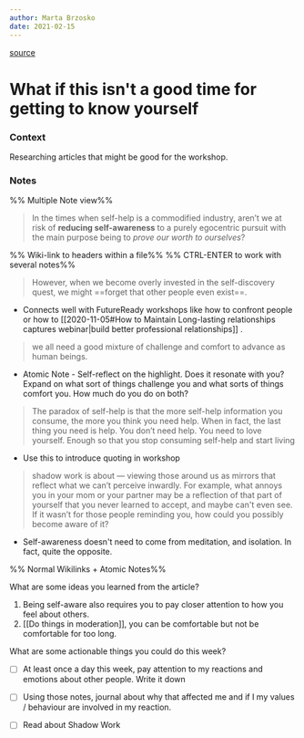 ```yaml
---
author: Marta Brzosko
date: 2021-02-15
---
```

[source](https://betterhumans.pub/what-if-this-isnt-a-good-time-for-getting-to-know-yourself-86f6de94d0c0)
# What if this isn't a good time for getting to know yourself

### Context
Researching articles that might be good for the workshop.

### Notes

%% Multiple Note view%%

> In the times when self-help is a commodified industry, aren’t we at risk of **reducing self-awareness** to a purely egocentric pursuit with the main purpose being to *prove our worth to ourselves*?

%% Wiki-link to headers within a file%%
%% CTRL-ENTER to work with several notes%%

> However, when we become overly invested in the self-discovery quest, we might ==forget that other people even exist==.
- Connects well with FutureReady workshops like how to confront people or how to [[2020-11-05#How to Maintain Long-lasting relationships captures webinar|build better professional relationships]] .


> we all need a good mixture of challenge and comfort to advance as human beings.
- Atomic Note - Self-reflect on the highlight. Does it resonate with you? Expand on what sort of things challenge you and what sorts of things comfort you. How much do you do on both?


> The paradox of self-help is that the more self-help information you consume, the more you think you need help. When in fact, the last thing you need is help. You don’t need help. You need to love yourself. Enough so that you stop consuming self-help and start living
- Use this to introduce quoting in workshop


> shadow work is about — viewing those around us as mirrors that reflect what we can’t perceive inwardly. For example, what annoys you in your mom or your partner may be a reflection of that part of yourself that you never learned to accept, and maybe can't even see. If it wasn’t for those people reminding you, how could you possibly become aware of it?
- Self-awareness doesn't need to come from meditation, and isolation. In fact, quite the opposite.

%% Normal Wikilinks + Atomic Notes%%

What are some ideas you learned from the article?
1. Being self-aware also requires you to pay closer attention to how you feel about others. 
2. [[Do things in moderation]], you can be comfortable but not be comfortable for too long. 

What are some actionable things you could do this week?
- [ ] At least once a day this week, pay attention to my reactions and emotions about other people. Write it down
- [ ] Using those notes, journal about why that affected me and if I my values / behaviour are involved in my reaction. 
- [ ] Read about Shadow Work

